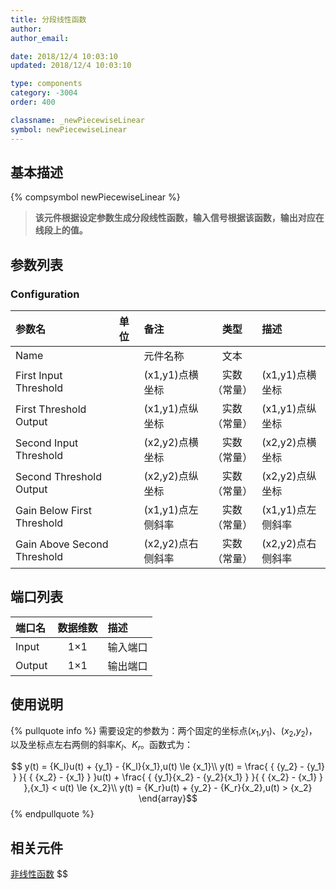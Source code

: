 ```yaml
---
title: 分段线性函数
author:
author_email:

date: 2018/12/4 10:03:10
updated: 2018/12/4 10:03:10

type: components
category: -3004
order: 400

classname: _newPiecewiseLinear
symbol: newPiecewiseLinear
---
```


## 基本描述

{% compsymbol newPiecewiseLinear %}

> **该元件根据设定参数生成分段线性函数，输入信号根据该函数，输出对应在线段上的值。**

## 参数列表

### Configuration

| 参数名                      | 单位 | 备注              |     类型     | 描述              |
| :-------------------------- | :--- | :---------------- | :----------: | :---------------- |
| Name                        |      | 元件名称          |     文本     |                   |
| First Input Threshold       |      | (x1,y1)点横坐标   | 实数（常量） | (x1,y1)点横坐标   |
| First Threshold Output      |      | (x1,y1)点纵坐标   | 实数（常量） | (x1,y1)点纵坐标   |
| Second Input Threshold      |      | (x2,y2)点横坐标   | 实数（常量） | (x2,y2)点横坐标   |
| Second Threshold Output     |      | (x2,y2)点纵坐标   | 实数（常量） | (x2,y2)点纵坐标   |
| Gain Below First Threshold  |      | (x1,y1)点左侧斜率 | 实数（常量） | (x1,y1)点左侧斜率 |
| Gain Above Second Threshold |      | (x2,y2)点右侧斜率 | 实数（常量） | (x2,y2)点右侧斜率 |

## 端口列表

| 端口名 | 数据维数 | 描述     |
| :----- | :------: | :------- |
| Input  |   1×1    | 输入端口 |
| Output |   1×1    | 输出端口 |

## 使用说明

{% pullquote info %}
需要设定的参数为：两个固定的坐标点($x_1$,$y_1$)、($x_2$,$y_2$)，以及坐标点左右两侧的斜率$K_l$、$K_r$。函数式为：

$$
y(t) = {K_l}u(t) + {y_1} - {K_l}{x_1},u(t) \le {x_1}\\
y(t) = \frac{ { {y_2} - {y_1} } }{ { {x_2} - {x_1} } }u(t) + \frac{ { {y_1}{x_2} - {y_2}{x_1} } }{ { {x_2} - {x_1} } },{x_1} < u(t) \le {x_2}\\
y(t) = {K_r}u(t) + {y_2} - {K_r}{x_2},u(t) > {x_2}
\end{array}$$
{% endpullquote %}



## 相关元件

[非线性函数](comp_newNonlinear.html)
$$
